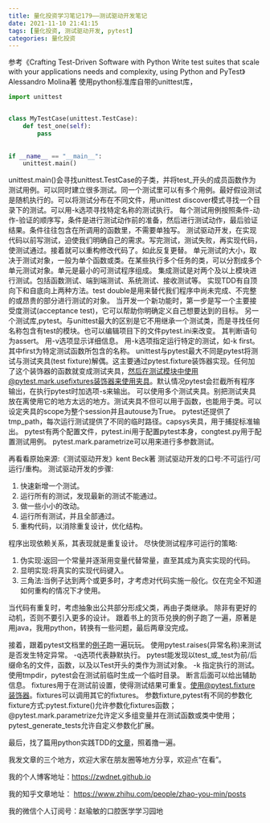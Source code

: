 ```yaml
---
title: 量化投资学习笔记179——测试驱动开发笔记
date: 2021-11-10 21:41:15
tags: [量化投资, 测试驱动开发, pytest]
categories: 量化投资
---
```

参考《Crafting Test-Driven Software with Python Write test suites that scale with your applications needs and complexity, using Python and PyTest》 Alessandro Molina著
使用python标准库自带的unittest库，
```python
import unittest


class MyTestCase(unittest.TestCase):
    def test_one(self):
        pass
        
        
if __name__ == "__main__":
    unittest.main()
```
unittest.main()会寻找unittest.TestCase的子类，并将test_开头的成员函数作为测试用例。可以同时建立很多测试。同一个测试里可以有多个用例。最好假设测试是随机执行的。可以将测试分布在不同文件，用unittest discover模式寻找一个目录下的测试。可以用-k选项寻找特定名称的测试执行。
每个测试用例按照条件-动作-验证的顺序写，条件是进行测试动作前的准备，然后进行测试动作，最后验证结果。条件往往包含在所调用的函数里，不需要单独写。
测试驱动开发，在实现代码以前写测试，迫使我们明确自己的需求。写完测试，测试失败，再实现代码，使测试通过。接着就可以重构修改代码了。如此反复更替。
单元测试的大小，取决于测试对象，一般为单个函数或类。在某些执行多个任务的类，可以分割成多个单元测试对象。单元是最小的可测试程序组成。
集成测试是对两个及以上模块进行测试。包括函数测试、端到端测试、系统测试、接收测试等。
实现TDD有自顶向下和自底向上两种方法。test double是用来替代我们程序中尚未完成、不完整的或昂贵的部分进行测试的对象。
当开发一个新功能时，第一步是写一个主要接受度测试(acceptance test)，它可以帮助你明确定义自己想要达到的目标。
另一个测试库,pytest。与unittest最大的区别是它不用继承一个测试类，而是寻找任何名称包含有test的模块。也可以编辑项目下的文件pytest.ini来改变。
其判断语句为assert。
用-v选项显示详细信息。
用-k选项指定运行特定的测试，如-k first。其中first为特定测试函数所包含的名称。
unittest与pytest最大不同是pytest将测试与测试夹具(test fixture)解偶。这主要通过pytest.fixture装饰器实现。任何加了这个装饰器的函数就变成测试夹具，然后在测试模块中使用@pytest.mark.usefixtures装饰器来使用夹具。默认情况pytest会拦截所有程序输出，在执行pytest时加选项-s来输出。
可以使用多个测试夹具。别把测试夹具放在离使用它的地方太远的地方。测试夹具不但可以用于函数，也能用于类。可以设定夹具的scope为整个session并且autouse为True。
pytest还提供了tmp_path，每次运行测试提供了不同的临时路径。capsys夹具，用于捕捉标准输出。
pytest有两个配置文件，pytest.ini用于配置pytest本身，congtest.py用于配置测试用例。
pytest.mark.parametrize可以用来进行多参数测试。

再看看原始来源:《测试驱动开发》kent Beck著
测试驱动开发的口号:不可运行/可运行/重构。
测试驱动开发的步骤:
1. 快速新增一个测试。
2. 运行所有的测试，发现最新的测试不能通过。
3. 做一些小小的改动。
4. 运行所有测试，并且全部通过。
5. 重构代码，以消除重复设计，优化结构。

程序出现依赖关系，其表现就是重复设计。
尽快使测试程序可运行的策略:
1. 伪实现:返回一个常量并逐渐用变量代替常量，直至其成为真实实现的代码。
2. 显明实现:将真实的实现代码键入。
3. 三角法:当例子达到两个或更多时，才考虑对代码实施一般化。仅在完全不知道如何重构的情况下才使用。

当代码有重复时，考虑抽象出公共部分形成父类，再由子类继承。
除非有更好的动机，否则不要引入更多的设计。
跟着书上的货币兑换的例子跑了一遍，原著是用java，我用python，转换有一些问题，最后两章没完成。

接着，跟着pytest文档里的[例子](https://docs.pytest.org/en/6.2.x/example/index.html)跑一遍玩玩。
使用pytest.raises(异常名称)来测试是否发生特定异常。
-q选项代表静默执行。
pytest能发现以test_或_test为前/后缀命名的文件，函数，以及以Test开头的类作为测试对象。
-k 指定执行的测试。
使用tmpdir，pytest会在测试前临时生成一个临时目录。
断言后面可以给出辅助信息。
fixtures用于在测试前设置，使得测试结果可重复。使用@pytest.fixture装饰器。fixtures可以调用其它的fixtures。
参数fixture,pytest有不同的参数化fixture方式:pytest.fixture()允许参数化fixtures函数；@pytest.mark.parametrize允许定义多组变量并在测试函数或类中使用；pytest_generate_tests允许自定义参数化扩展。

最后，找了篇用python实践TDD的[文章](https://codefellows.github.io/sea-python-401d2/lectures/tdd_with_pytest.html)，照着撸一遍。



我发文章的三个地方，欢迎大家在朋友圈等地方分享，欢迎点“在看”。

我的个人博客地址：https://zwdnet.github.io

我的知乎文章地址： https://www.zhihu.com/people/zhao-you-min/posts

我的微信个人订阅号：赵瑜敏的口腔医学学习园地
